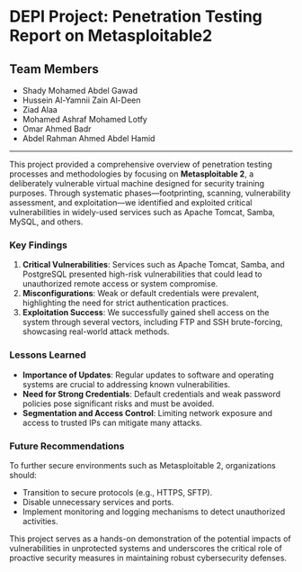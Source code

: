 # DEPI Project: Penetration Testing Report on Metasploitable2

## Team Members
- Shady Mohamed Abdel Gawad
- Hussein Al-Yamnii Zain Al-Deen
- Ziad Alaa
- Mohamed Ashraf Mohamed Lotfy
- Omar Ahmed Badr
- Abdel Rahman Ahmed Abdel Hamid
  
---

This project provided a comprehensive overview of penetration testing processes and methodologies by focusing on **Metasploitable 2**, a deliberately vulnerable virtual machine designed for security training purposes. Through systematic phases—footprinting, scanning, vulnerability assessment, and exploitation—we identified and exploited critical vulnerabilities in widely-used services such as Apache Tomcat, Samba, MySQL, and others.

### Key Findings
1. **Critical Vulnerabilities**: Services such as Apache Tomcat, Samba, and PostgreSQL presented high-risk vulnerabilities that could lead to unauthorized remote access or system compromise.
2. **Misconfigurations**: Weak or default credentials were prevalent, highlighting the need for strict authentication practices.
3. **Exploitation Success**: We successfully gained shell access on the system through several vectors, including FTP and SSH brute-forcing, showcasing real-world attack methods.

### Lessons Learned
- **Importance of Updates**: Regular updates to software and operating systems are crucial to addressing known vulnerabilities.
- **Need for Strong Credentials**: Default credentials and weak password policies pose significant risks and must be avoided.
- **Segmentation and Access Control**: Limiting network exposure and access to trusted IPs can mitigate many attacks.

### Future Recommendations
To further secure environments such as Metasploitable 2, organizations should:
- Transition to secure protocols (e.g., HTTPS, SFTP).
- Disable unnecessary services and ports.
- Implement monitoring and logging mechanisms to detect unauthorized activities.

This project serves as a hands-on demonstration of the potential impacts of vulnerabilities in unprotected systems and underscores the critical role of proactive security measures in maintaining robust cybersecurity defenses.
